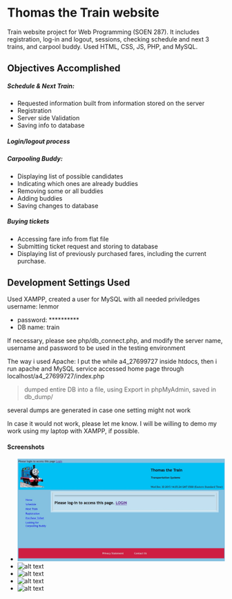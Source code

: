 # Thomas the Train website

Train website project for Web Programming (SOEN 287). It includes registration, log-in and logout, sessions, checking schedule and next 3 trains, and carpool buddy. Used HTML, CSS, JS, PHP, and MySQL.

## Objectives Accomplished 

##### Schedule & Next Train:
 - Requested information built from information stored on the server
 - Registration
 - Server side Validation
 - Saving info to database
 

##### Login/logout process

##### Carpooling Buddy:
 - Displaying list of possible candidates
- Indicating which ones are already buddies
 - Removing some or all buddies
 - Adding buddies
 - Saving changes to database

##### Buying tickets
 - Accessing fare info from flat file
 - Submitting ticket request and storing to database
 - Displaying list of previously purchased fares, including the current purchase.

## Development Settings Used
Used XAMPP, created a user for MySQL with all needed priviledges
username: lenmor
- password: **********
- DB name: train

If necessary, please see php/db_connect.php, and modify the server name, username and password
to be used in the testing environment

The way i used Apache:
I put the while a4_27699727 inside htdocs, then i run apache and MySQL service
accessed home page through
localhost/a4_27699727/index.php

>dumped entire DB into a file, using Export in phpMyAdmin, saved in
>db_dump/

several dumps are generated in case one setting might not work

In case it would not work, please let me know. 
I will be willing to demo my work
using my laptop with XAMPP, if possible.

#### Screenshots

* ![alt text](https://github.com/lenmorld/train_website/blob/master/screenshots/before_puchase.JPG "Logo Title Text 1")
* ![alt text](https://github.com/lenmorld/train_website/tree/master/screenshots/home.JPG "Logo Title Text 1")
* ![alt text](https://github.com/lenmorld/train_website/tree/master/screenshots/purchase.JPG "Logo Title Text 1")
* ![alt text](https://github.com/lenmorld/train_website/tree/master/screenshots/registration.JPG "Logo Title Text 1")
* ![alt text](https://github.com/lenmorld/train_website/tree/master/screenshots/schedule.JPG "Logo Title Text 1")



